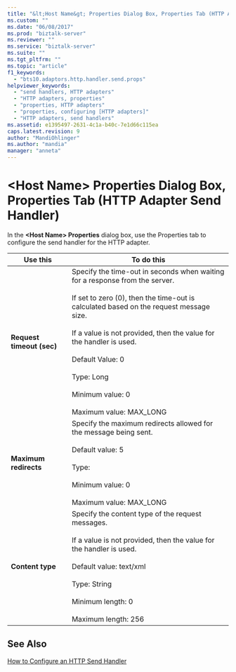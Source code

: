```yaml
---
title: "&lt;Host Name&gt; Properties Dialog Box, Properties Tab (HTTP Adapter Send Handler) | Microsoft Docs"
ms.custom: ""
ms.date: "06/08/2017"
ms.prod: "biztalk-server"
ms.reviewer: ""
ms.service: "biztalk-server"
ms.suite: ""
ms.tgt_pltfrm: ""
ms.topic: "article"
f1_keywords: 
  - "bts10.adaptors.http.handler.send.props"
helpviewer_keywords: 
  - "send handlers, HTTP adapters"
  - "HTTP adapters, properties"
  - "properties, HTTP adapters"
  - "properties, configuring [HTTP adapters]"
  - "HTTP adapters, send handlers"
ms.assetid: e1395497-2631-4c1a-b40c-7e1d66c115ea
caps.latest.revision: 9
author: "MandiOhlinger"
ms.author: "mandia"
manager: "anneta"
---
```

# &lt;Host Name&gt; Properties Dialog Box, Properties Tab (HTTP Adapter Send Handler)
In the **\<Host Name> Properties** dialog box, use the Properties tab to configure the send handler for the HTTP adapter.  
  
|Use this|To do this|  
|--------------|----------------|  
|**Request timeout (sec)**|Specify the time-out in seconds when waiting for a response from the server.<br /><br /> If set to zero (0), then the time-out is calculated based on the request message size.<br /><br /> If a value is not provided, then the value for the handler is used.<br /><br /> Default Value: 0<br /><br /> Type: Long<br /><br /> Minimum value: 0<br /><br /> Maximum value: MAX_LONG|  
|**Maximum redirects**|Specify the maximum redirects allowed for the message being sent.<br /><br /> Default value: 5<br /><br /> Type:<br /><br /> Minimum value: 0<br /><br /> Maximum value: MAX_LONG|  
|**Content type**|Specify the content type of the request messages.<br /><br /> If a value is not provided, then the value for the handler is used.<br /><br /> Default value: text/xml<br /><br /> Type: String<br /><br /> Minimum length: 0<br /><br /> Maximum length: 256|  
  
## See Also  
 [How to Configure an HTTP Send Handler](../core/how-to-configure-an-http-send-handler.md)